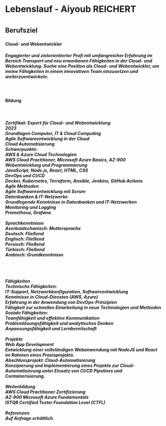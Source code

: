 <h1 align="left">Lebenslauf - Aiyoub REICHERT</h1>

###

<h1 align="left"></h1>

###

<h2 align="left">Berufsziel</h2>

###

<h4 align="left">Cloud- und Webentwickler</h4> <h5 align="left"> Engagierter und zielorientierter Profi mit umfangreicher Erfahrung im Bereich Transport und neu erworbenen Fähigkeiten in der Cloud- und Webentwicklung. Suche eine Position als Cloud- und Webentwickler, um meine Fähigkeiten in einem innovativen Team einzusetzen und weiterzuentwickeln.</h5>

###

<br clear="both">

<h4 align="left">Bildung</h4><br><h5 align="left">Zertifikat: Expert für Cloud- und Webentwicklung<br>2023<br>Grundlagen Computer, IT & Cloud Computing <br>Agile Softwareentwicklung in der Cloud <br>Cloud Automatisierung <br>Schwerpunkte:<br>AWS & Azure Cloud Technologien<br>AWS Cloud Practitioner, Microsoft Azure Basics, AZ-900 <br>Webentwicklung und Programmierung<br>JavaScript, Node.js, React, HTML, CSS<br>DevOps und CI/CD<br>Docker, Kubernetes, Terraform, Ansible, Jenkins, GitHub Actions<br>Agile Methoden<br>Agile Softwareentwicklung mit Scrum<br>Datenbanken & IT-Netzwerke<br>Grundlegende Kenntnisse in Datenbanken und IT-Netzwerken<br>Monitoring und Logging<br>Prometheus, Grafana<br><br>Sprachkenntnisse<br>Aserbaidschanisch: Muttersprache<br>Deutsch: Fließend<br>Englisch: Fließend<br>Persisch: Fließend<br>Türkisch: Fließend<br>Arabisch: Grundkenntnisse<br><br><br><br><br>Fähigkeiten<br>Technische Fähigkeiten:<br>IT-Support, Netzwerkkonfiguration, Softwareentwicklung<br>Kenntnisse in Cloud-Diensten (AWS, Azure)<br>Erfahrung in der Anwendung von DevOps-Prinzipien<br>Fähigkeit zur schnellen Einarbeitung in neue Technologien und Methoden<br>Soziale Fähigkeiten:<br>Teamfähigkeit und effektive Kommunikation<br>Problemlösungsfähigkeit und analytisches Denken<br>Anpassungsfähigkeit und Lernbereitschaft<br><br>Projekte<br>Web App Development<br>Entwicklung einer vollständigen Webanwendung mit NodeJS und React im Rahmen eines Praxisprojekts.<br>Abschlussprojekt: Cloud-Automatisierung<br>Konzipierung und Implementierung eines Projekts zur Cloud-Automatisierung unter Einsatz von CI/CD Pipelines und Containerisierung.<br><br>Weiterbildung<br>AWS Cloud Practitioner Zertifizierung <br>AZ-900 Microsoft Azure Fundamentals <br>ISTQB Certified Tester Foundation Level (CTFL) <br><br>Referenzen<br>Auf Anfrage erhältlich.</h5>

###

